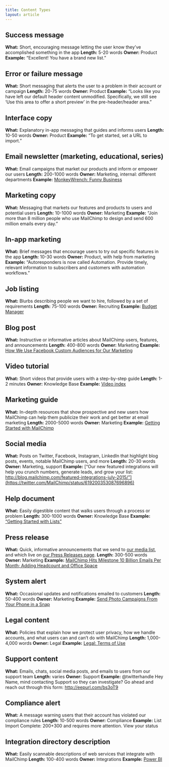 ```yaml
---
title: Content Types
layout: article
---
```


## Success message

**What:** Short, encouraging message letting the user know they’ve accomplished something in the app
**Length:** 5-20 words
**Owner:** Product
**Example:** “Excellent! You have a brand new list.”

## Error or failure message

**What:** Short messaging that alerts the user to a problem in their account or campaign
**Length:** 20-75 words
**Owner:** Product
**Example:** “Looks like you have left our default header content unmodified. Specifically, we still see ‘Use this area to offer a short preview’ in the pre-header/header area.”

## Interface copy

**What:** Explanatory in-app messaging that guides and informs users
**Length:** 10-50 words
**Owner:** Product
**Example:** “To get started, set a URL to import.”

## Email newsletter (marketing, educational, series)

**What:** Email campaigns that market our products and inform or empower our users
**Length:** 200-1000 words
**Owner:** Marketing, internal: different departments
**Example:** [MonkeyWrench: Funny Business](http://us1.campaign-archive1.com/?u=67a904de95&id=ce0573e06e)

## Marketing copy

**What:** Messaging that markets our features and products to users and potential users
**Length:** 10-1000 words
**Owner:** Marketing
**Example:** “Join more than 8 million people who use MailChimp to design and send 600 million emails every day.”

## In-app marketing

**What:** Brief messages that encourage users to try out specific features in the app
**Length:** 10-30 words
**Owner:** Product, with help from marketing
**Example:** “Autoresponders is now called Automation. Provide timely, relevant information to subscribers and customers with automation workflows.”

## Job listing

**What:** Blurbs describing people we want to hire, followed by a set of requirements
**Length:** 75-100 words
**Owner:** Recruiting
**Example:** [Budget Manager](http://mailchimp.com/about/jobs/KG8aMH/budget-manager)

## Blog post

**What:** Instructive or informative articles about MailChimp users, features, and announcements
**Length:** 400-800 words
**Owner:** Marketing
**Example:** [How We Use Facebook Custom Audiences for Our Marketing](https://blog.mailchimp.com/how-we-use-facebook-custom-audiences-for-our-marketing/)

## Video tutorial
**What:** Short videos that provide users with a step-by-step guide
**Length:** 1-2 minutes
**Owner:** Knowledge Base
**Example:** [Video index](http://kb.mailchimp.com/video-index)

## Marketing guide

**What:** In-depth resources that show prospective and new users how MailChimp can help them publicize their work and get better at email marketing
**Length:** 2000-5000 words
**Owner:** Marketing
**Example:** [Getting Started with MailChimp](http://mailchimp.com/resources/guides/getting-started-with-mailchimp/)

## Social media

**What:** Posts on Twitter, Facebook, Instagram, LinkedIn that highlight blog posts, events, notable MailChimp users, and more
**Length:** 20-30 words
**Owner:** Marketing, support
**Example:** [“Our new featured integrations will help you crunch numbers, generate leads, and grow your list: http://blog.mailchimp.com/featured-integrations-july-2015/”](https://twitter.com/MailChimp/status/619200353087696896)

## Help document

**What:** Easily digestible content that walks users through a process or problem
**Length:** 300-1000 words
**Owner:** Knowledge Base
**Example:** [“Getting Started with Lists”](http://kb.mailchimp.com/lists/growth/getting-started-with-lists)

## Press release

**What:** Quick, informative announcements that we send to [our media list](http://mailchimp.us6.list-manage.com/subscribe?u=4c5c956741&id=8f96c922d0), and which live on [our Press Releases page](http://mailchimp.com/about/press-releases/).
**Length:** 300-500 words
**Owner:** Marketing
**Example:** [MailChimp Hits Milestone 10 Billion Emails Per Month; Adding Headcount and Office Space](http://mailchimp.com/about/press-releases/2014-06-03/)

## System alert

**What:** Occasional updates and notifications emailed to customers
**Length:** 50-400 words
**Owner:** Marketing
**Example:** [Send Photo Campaigns From Your Phone in a Snap](http://us1.campaign-archive2.com/?u=f7b9ee22124ff6454424dc10c&id=88e3c79ff1)

## Legal content

**What:** Policies that explain how we protect user privacy, how we handle accounts, and what users can and can’t do with MailChimp
**Length:** 1,000-4,000 words
**Owner:** Legal
**Example:** [Legal: Terms of Use](http://mailchimp.com/legal/terms/)

## Support content

**What:** Emails, chats, social media posts, and emails to users from our support team
**Length:** varies
**Owner:** Support
**Example:** @twitterhandle Hey Name, mind contacting Support so they can investigate? Go ahead and reach out through this form: http://eepurl.com/bs3oT9

## Compliance alert

**What:** A message warning users that their account has violated our compliance rules
**Length:** 10-500 words
**Owner:** Compliance
**Example:** List Import Complete: 200+300 and requires more attention. View your status

## Integration directory description

**What:** Easily scannable descriptions of web services that integrate with MailChimp
**Length:** 100-400 words
**Owner:** Integrations
**Example:** [Power BI](https://connect.mailchimp.com/integrations/power-bi)
